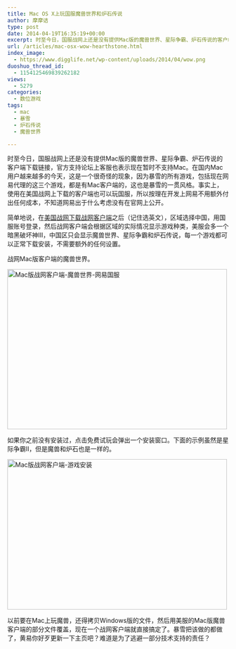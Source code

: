 ```yaml
---
title: Mac OS X上玩国服魔兽世界和炉石传说
author: 摩摩诘
type: post
date: 2014-04-19T16:35:19+00:00
excerpt: 时至今日，国服战网上还是没有提供Mac版的魔兽世界、星际争霸、炉石传说的客户端下载链接，官方支持论坛上客服也表示现在暂时不支持Mac。在国内Mac用户越来越多的今天，这是一个很奇怪的现象，因为暴雪的所有游戏，包括现在网易代理的这三个游戏，都是有Mac客户端的，这也是暴雪的一贯风格。事实上，使用在美国战网上下载的客户端也可以玩国服，所以按理在开发上网易不用额外付出任何成本，不知道网易出于什么考虑没有在官网上公开。
url: /articles/mac-osx-wow-hearthstone.html
index_image:
  - https://www.digglife.net/wp-content/uploads/2014/04/wow.png
duoshuo_thread_id:
  - 1154125469839262182
views:
  - 5279
categories:
  - 数位游戏
tags:
  - mac
  - 暴雪
  - 炉石传说
  - 魔兽世界

---
```

时至今日，国服战网上还是没有提供Mac版的魔兽世界、星际争霸、炉石传说的客户端下载链接，官方支持论坛上客服也表示现在暂时不支持Mac。在国内Mac用户越来越多的今天，这是一个很奇怪的现象，因为暴雪的所有游戏，包括现在网易代理的这三个游戏，都是有Mac客户端的，这也是暴雪的一贯风格。事实上，使用在美国战网上下载的客户端也可以玩国服，所以按理在开发上网易不用额外付出任何成本，不知道网易出于什么考虑没有在官网上公开。

<!--more-->

简单地说，在<a href="https://us.battle.net/account/download/index.xml?show=bnetapp" title="战网Mac客户端下载" target="_blank">美国战网下载战网客户端</a>之后（记住选英文），区域选择中国，用国服账号登录，然后战网客户端会根据区域的实际情况显示游戏种类，美服会多一个暗黑破坏神III，中国区只会显示魔兽世界、星际争霸和炉石传说，每一个游戏都可以正常下载安装，不需要额外的任何设置。

战网Mac版客户端的魔兽世界。
  
<img src="http://digglife.qiniudn.com/wp-content/uploads/2014/04/battle-world-of-warcraft.png" alt="Mac版战网客户端-魔兽世界-网易国服" width="500" height="364" class="alignnone size-full wp-image-3797" />

如果你之前没有安装过，点击免费试玩会弹出一个安装窗口。下面的示例虽然是星际争霸II，但是魔兽和炉石也是一样的。

<img src="http://digglife.qiniudn.com/wp-content/uploads/2014/04/battle-game-install.png" alt="Mac版战网客户端-游戏安装" width="500" height="342" class="alignnone size-full wp-image-3799" />

以前要在Mac上玩魔兽，还得拷贝Windows版的文件，然后用美服的Mac版魔兽客户端的部分文件覆盖，现在一个战网客户端就直接搞定了。暴雪把该做的都做了，黄易你好歹更新一下主页吧？难道是为了逃避一部分技术支持的责任？